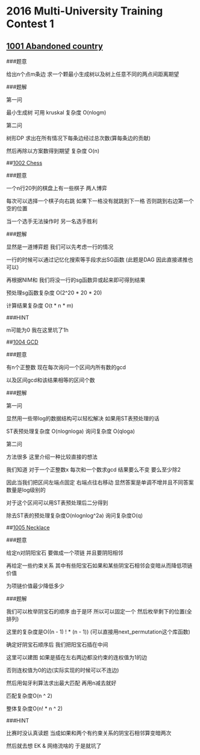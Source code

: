 # 2016 Multi-University Training Contest 1

## [1001 Abandoned country](http://acm.hdu.edu.cn/showproblem.php?pid=5723)

###题意

给出n个点m条边 求一个颗最小生成树以及树上任意不同的两点间距离期望

###题解

第一问

最小生成树 可用 kruskal 复杂度 O(nlogm)

第二问 

树形DP 求出在所有情况下每条边经过总次数(算每条边的贡献)

然后再除以方案数得到期望 复杂度 O(n)

##[1002 Chess](http://acm.hdu.edu.cn/showproblem.php?pid=5724)

###题意

一个n行20列的棋盘上有一些棋子 两人博弈

每次可以选择一个棋子向右跳 如果下一格没有就跳到下一格 否则跳到右边第一个空的位置

当一个选手无法操作时 另一名选手胜利


###题解

显然是一道博弈题 我们可以先考虑一行的情况

一行的时候可以通过记忆化搜索等手段求出SG函数 (此题是DAG 因此直接递推也可以)

再根据NIM和 我们将没一行的sg函数异或起来即可得到结果

预处理sg函数复杂度 O(2^20 * 20 * 20)

计算结果复杂度 O(t * n * m)

###HINT

m可能为0 我在这里坑了1h

##[1004  GCD](http://acm.hdu.edu.cn/showproblem.php?pid=5726)

###题意

有n个正整数 现在每次询问一个区间内所有数的gcd

以及区间gcd和该结果相等的区间个数

###题解

第一问

显然用一些带log的数据结构可以轻松解决 如果用ST表预处理的话

ST表预处理复杂度 O(nlognloga) 询问复杂度 O(qloga)

第二问

方法很多 这里介绍一种比较直接的想法

我们知道 对于一个正整数x 每次和一个数求gcd 结果要么不变 要么至少除2

因此当我们把区间左端点固定 右端点往右移动 显然答案是单调不增并且不同答案数量是log级别的

对于这个区间可以用ST表预处理后二分得到

除去ST表的预处理复杂度O(nlognlog^2a) 询问复杂度O(q)

##[1005  Necklace](http://acm.hdu.edu.cn/showproblem.php?pid=5727)

###题意

给定n对阴阳宝石 要做成一个项链 并且要阴阳相邻

再给定一些约束关系 其中有些阳宝石如果和某些阴宝石相邻会变暗从而降低项链价值

为项链价值最少降低多少

###题解

我们可以枚举阴宝石的顺序 由于是环 所以可以固定一个 然后枚举剩下的位置(全排列)

这里的复杂度是O((n - 1) ! * (n - 1)) (可以直接用next_permutation这个库函数)

确定好阴宝石顺序后 我们把阳宝石插在中间

这里可以建图 如果是插在左右两边都没约束的连权值为1的边

否则连权值为0的边(实际实现的时候可以不连边)

然后用匈牙利算法求出最大匹配 再用n减去就好

匹配复杂度O(n ^ 2)

整体复杂度O(n! * n ^ 2)

###HINT

比赛时没认真读题 当成如果和两个有约束关系的阴宝石相邻算变暗两次

然后就去想 EK & 网络流啥的 于是就坑了
